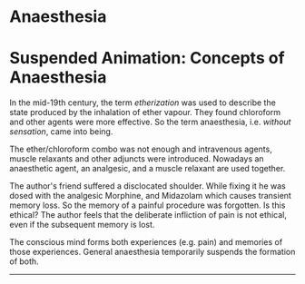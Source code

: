 # Anaesthesia

# Suspended Animation: Concepts of Anaesthesia

In the mid-19th century, the term *etherization* was used to describe
the state produced by the inhalation of ether vapour. They found
chloroform and other agents were more effective. So the term
anaesthesia, i.e. *without sensation*, came into being.

The ether/chloroform combo was not enough and intravenous agents,
muscle relaxants and other adjuncts were introduced. Nowadays an
anaesthetic agent, an analgesic, and a muscle relaxant are used
together.

The author's friend suffered a disclocated shoulder. While fixing it
he was dosed with the analgesic Morphine, and Midazolam which causes
transient memory loss. So the memory of a painful procedure was
forgotten. Is this ethical? The author feels that the deliberate
infliction of pain is not ethical, even if the subsequent memory is
lost.

The conscious mind forms both experiences (e.g. pain) and memories of
those experiences. General anaesthesia temporarily suspends the
formation of both.

---
